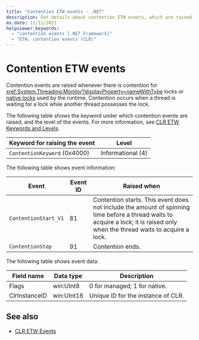 ```yaml
---
title: "Contention ETW events - .NET"
description: Get details about contention ETW events, which are raised whenever there's contention for System.Threading.Monitor locks or native locks used by the runtime.
ms.date: 11/11/2021
helpviewer_keywords:
  - "contention events [.NET Framework]"
  - "ETW, contention events (CLR)"
---
```


# Contention ETW events

Contention events are raised whenever there is contention for <xref:System.Threading.Monitor?displayProperty=nameWithType> locks or [native locks](../../standard/threading/overview-of-synchronization-primitives.md) used by the runtime. Contention occurs when a thread is waiting for a lock while another thread possesses the lock.

The following table shows the keyword under which contention events are raised, and the level of the events. For more information, see [CLR ETW Keywords and Levels](clr-etw-keywords-and-levels.md).

| Keyword for raising the event | Level             |
| ----------------------------- | ----------------- |
| `ContentionKeyword` (0x4000)  | Informational (4) |

The following table shows event information:

| Event | Event ID | Raised when |
|--|--|--|
| `ContentionStart_V1` | 81 | Contention starts. This event does not include the amount of spinning time before a thread waits to acquire a lock; it is raised only when the thread waits to acquire a lock. |
| `ContentionStop` | 91 | Contention ends. |

The following table shows event data:

| Field name    | Data type  | Description                        |
| ------------- | ---------- | ---------------------------------- |
| Flags         | win:UInt8  | 0 for managed; 1 for native.       |
| ClrInstanceID | win:UInt16 | Unique ID for the instance of CLR. |

## See also

- [CLR ETW Events](clr-etw-events.md)
